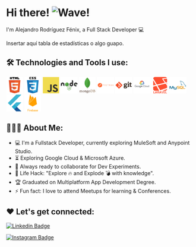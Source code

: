 # Hi there! <img src="https://user-images.githubusercontent.com/42378118/110234147-e3259600-7f4e-11eb-95be-0c4047144dea.gif" alt="Wave!" width="30" height="30">

I'm Alejandro Rodríguez Fénix, a Full Stack Developer 💻

<!-- ![coding](https://camo.githubusercontent.com/5352b6b2b973a416adb9f788796e6e861e6ff286d2d83780df8ef7d90d4ca349/68747470733a2f2f6d656469612e67697068792e636f6d2f6d656469612f53576f536b4e36447854737a71494b4571762f67697068792e676966) --> Insertar aquí tabla de estadísticas o algo guapo.

## 🛠️ Technologies and Tools I use:

  <img src="https://raw.githubusercontent.com/devicons/devicon/master/icons/html5/html5-original-wordmark.svg" width="45" height="45"> 
  <img src="https://raw.githubusercontent.com/devicons/devicon/master/icons/css3/css3-original-wordmark.svg" width="45" height="45">  
  <img src="https://raw.githubusercontent.com/devicons/devicon/master/icons/javascript/javascript-original.svg" width="45" height="45"> 
  <img src="https://raw.githubusercontent.com/devicons/devicon/master/icons/nodejs/nodejs-original-wordmark.svg" width="45" height="45">  
  <img src="https://raw.githubusercontent.com/devicons/devicon/master/icons/mongodb/mongodb-original-wordmark.svg" width="45" height="45"> 
  <img src="https://raw.githubusercontent.com/devicons/devicon/master/icons/postman/postman-original-wordmark.svg" width="45" height="45"> 
  <img src="https://raw.githubusercontent.com/devicons/devicon/master/icons/git/git-original-wordmark.svg" width="45" height="45"> 
  <img src="https://raw.githubusercontent.com/devicons/devicon/master/icons/googlecloud/googlecloud-original-wordmark.svg" width="45" height="45"> 
  <img src="https://raw.githubusercontent.com/devicons/devicon/master/icons/laravel/laravel-plain-wordmark.svg" width="45" height="45"> 
  <img src="https://raw.githubusercontent.com/devicons/devicon/master/icons/mysql/mysql-original-wordmark.svg" width="45" height="45"> 
  <img src="https://raw.githubusercontent.com/devicons/devicon/master/icons/flutter/flutter-original.svg" width="45" height="45"> 
  <img src="https://raw.githubusercontent.com/devicons/devicon/master/icons/firebase/firebase-plain-wordmark.svg" width="45" height="45"> 

## 👨🏻‍💻 About Me:
- 💻 I'm a Fullstack Developer, currently exploring MuleSoft and Anypoint Studio.
- ⏳ Exploring Google Cloud & Microsoft Azure.
- 🚀 Always ready to collaborate for Dev Experiments.
- 🎯 Life Hack: "Explore 🔥 and Explode 💣 with knowledge".
- 🏆 Graduated on Multiplatform App Development Degree.
- ⚡ Fun fact: I love to attend Meetups for learning & Conferences.

## ❤️ Let's get connected:
[![Linkedin Badge](https://img.shields.io/badge/-LinkedIn-blue?style=flat-square&logo=Linkedin&logoColor=white&link=https://www.linkedin.com/in/alejandro-rodriguez-fenix-09861a297/)]([https://www.linkedin.com/in/alejandro-rodríguez-fénix/](https://www.linkedin.com/in/alejandro-rodriguez-fenix-09861a297/))
<!-- [![Twitter Badge](https://img.shields.io/badge/-Twitter-1DA1F2?style=flat-square&logo=Twitter&logoColor=white&link=https://twitter.com/alejandrofenix)](https://twitter.com/alejandrofenix) -->
<!-- [![Facebook Badge](https://img.shields.io/badge/-Facebook-4267B2?style=flat-square&logo=Facebook&logoColor=white&link=https://www.facebook.com/alejandro.rodriguezfenix)](https://www.facebook.com/alejandro.rodriguezfenix) --> 
[![Instagram Badge](https://img.shields.io/badge/-Instagram-E4405F?style=flat-square&logo=Instagram&logoColor=white&link=https://www.instagram.com/alejandrofenix)](https://www.instagram.com/alejandrofenix)



<!--
Hi there!  <img height="45px" src="https://user-images.githubusercontent.com/42378118/110234147-e3259600-7f4e-11eb-95be-0c4047144dea.gif">

I'm Alejandro Rodríguez Fénix, Full Stack Developer 💻

<img src="https://camo.githubusercontent.com/5352b6b2b973a416adb9f788796e6e861e6ff286d2d83780df8ef7d90d4ca349/68747470733a2f2f6d656469612e67697068792e636f6d2f6d656469612f53576f536b4e36447854737a71494b4571762f67697068792e676966">

🛠️ Technologies and Tools I use:

<img src="https://raw.githubusercontent.com/devicons/devicon/master/icons/html5/html5-original-wordmark.svg" alt="html5" width="40" height="40" style="max-width: 100%;">
css3 sass javascript webpack react gatsby nodejs express mongodb postman git azure google cloud firebase

👨🏻‍💻 About Me:
💻 I'm a Fullstack Developer, currently exploring MuleSoft and Anypoint Studio
⏳ Exploring Google Cloud & Microsoft Azure
🚀 Always ready to collaborate for Dev Experiments
🎯 Life Hack: "Explore 🔥 and Explode 💣 with knowledge"
🏆 Graduated on Multiplatform App Development Degree
⚡ Fun fact: I love to attend Meetups for learning & Conferences
❤️ Let's get connected:

Linkedin Badge Twitter Badge Facebook Badge Instagram Badge Linkedin Badge
<p align="center">BADGE.S HERE</p>
<img src=" "> 
--> 
